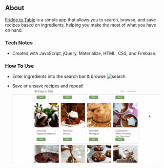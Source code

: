 ## About
[Fridge to Table](https://q1-project-1876f.firebaseapp.com/) is a simple app
that allows you to search, browse, and save recipes based on ingredients,
helping you make the most of what you have on hand.

### Tech Notes
* Created with JavaScript, jQuery, Materialize, HTML, CSS, and Firebase.

### How To Use
* Enter ingredients into the search bar & browse
![search](/assets/search.gif)

* Save or unsave recipes and repeat!
![save-unsave](/assets/save-unsave.gif)
